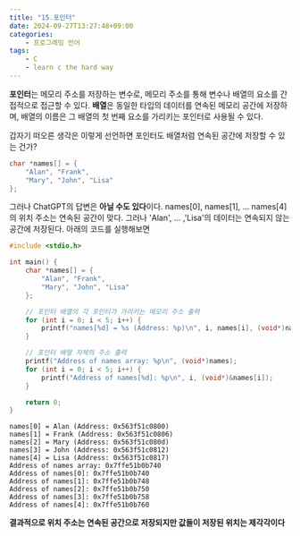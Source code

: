 ```yaml
---
title: "15.포인터"
date: 2024-09-27T13:27:48+09:00
categories: 
    - 프로그래밍 언어
tags:
    - C
    - learn c the hard way
---
```


**포인터**는 메모리 주소를 저장하는 변수로, 메모리 주소를 통해 변수나 배열의 요소를 간접적으로 접근할 수 있다. **배열**은 동일한 타입의 데이터를 연속된 메모리 공간에 저장하며, 배열의 이름은 그 배열의 첫 번째 요소를 가리키는 포인터로 사용될 수 있다.

갑자기 떠오른 생각은 이렇게 선언하면 포인터도 배열처럼 연속된 공간에 저장할 수 있는 건가?
```c
char *names[] = {
	"Alan", "Frank",
	"Mary", "John", "Lisa"
};
```

그러나 ChatGPT의 답변은 **아닐 수도 있다**이다. names[0], names[1], ... names[4]의 위치 주소는 연속된 공간이 맞다. 그러나 'Alan', ... ,'Lisa'의 데이터는 연속되지 않는 공간에 저장된다. 아래의 코드를 실행해보면 

```c
#include <stdio.h>

int main() {
    char *names[] = {
        "Alan", "Frank",
        "Mary", "John", "Lisa"
    };

    // 포인터 배열의 각 포인터가 가리키는 메모리 주소 출력
    for (int i = 0; i < 5; i++) {
        printf("names[%d] = %s (Address: %p)\n", i, names[i], (void*)names[i]);
    }

    // 포인터 배열 자체의 주소 출력
    printf("Address of names array: %p\n", (void*)names);
    for (int i = 0; i < 5; i++) {
        printf("Address of names[%d]: %p\n", i, (void*)&names[i]);
    }

    return 0;
}

```

```less
names[0] = Alan (Address: 0x563f51c0800)
names[1] = Frank (Address: 0x563f51c0806)
names[2] = Mary (Address: 0x563f51c080d)
names[3] = John (Address: 0x563f51c0812)
names[4] = Lisa (Address: 0x563f51c0817)
Address of names array: 0x7ffe51b0b740
Address of names[0]: 0x7ffe51b0b740
Address of names[1]: 0x7ffe51b0b748
Address of names[2]: 0x7ffe51b0b750
Address of names[3]: 0x7ffe51b0b758
Address of names[4]: 0x7ffe51b0b760

```

**결과적으로 위치 주소는 연속된 공간으로 저장되지만 값들이 저장된 위치는 제각각이다**

